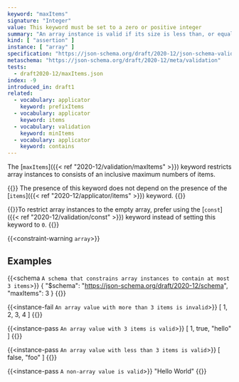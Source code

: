 ```yaml
---
keyword: "maxItems"
signature: "Integer"
value: This keyword must be set to a zero or positive integer
summary: "An array instance is valid if its size is less than, or equal to, the value of this keyword."
kind: [ "assertion" ]
instance: [ "array" ]
specification: "https://json-schema.org/draft/2020-12/json-schema-validation.html#section-6.4.1"
metaschema: "https://json-schema.org/draft/2020-12/meta/validation"
tests:
  - draft2020-12/maxItems.json
index: -9
introduced_in: draft1
related:
  - vocabulary: applicator
    keyword: prefixItems
  - vocabulary: applicator
    keyword: items
  - vocabulary: validation
    keyword: minItems
  - vocabulary: applicator
    keyword: contains
---
```


The [`maxItems`]({{< ref "2020-12/validation/maxItems" >}}) keyword restricts array instances to consists of an inclusive
maximum numbers of items.

{{<common-pitfall>}} The presence of this keyword does not depend on the
presence of the [`items`]({{< ref "2020-12/applicator/items" >}}) keyword.
{{</common-pitfall>}}

{{<best-practice>}}To restrict array instances to the empty array, prefer using
the [`const`]({{< ref "2020-12/validation/const" >}}) keyword instead of
setting this keyword to `0`. {{</best-practice>}}

{{<constraint-warning `array`>}}

## Examples

{{<schema `A schema that constrains array instances to contain at most 3 items`>}}
{
  "$schema": "https://json-schema.org/draft/2020-12/schema",
  "maxItems": 3
}
{{</schema>}}

{{<instance-fail `An array value with more than 3 items is invalid`>}}
[ 1, 2, 3, 4 ]
{{</instance-fail>}}

{{<instance-pass `An array value with 3 items is valid`>}}
[ 1, true, "hello" ]
{{</instance-pass>}}

{{<instance-pass `An array value with less than 3 items is valid`>}}
[ false, "foo" ]
{{</instance-pass>}}

{{<instance-pass `A non-array value is valid`>}}
"Hello World"
{{</instance-pass>}}
